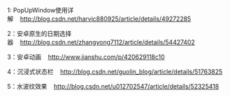 1: PopUpWindow使用详解&nbsp;&nbsp;&nbsp;&nbsp;http://blog.csdn.net/harvic880925/article/details/49272285 

2：安卓原生的日期选择器&nbsp;&nbsp;&nbsp;&nbsp;http://blog.csdn.net/zhangyong7112/article/details/54427402

3：安卓动画&nbsp;&nbsp;&nbsp;&nbsp;http://www.jianshu.com/p/420629118c10

4：沉浸式状态栏&nbsp;&nbsp;&nbsp;&nbsp;http://blog.csdn.net/guolin_blog/article/details/51763825

5：水波纹效果&nbsp;&nbsp;&nbsp;&nbsp;http://blog.csdn.net/u012702547/article/details/52325418
